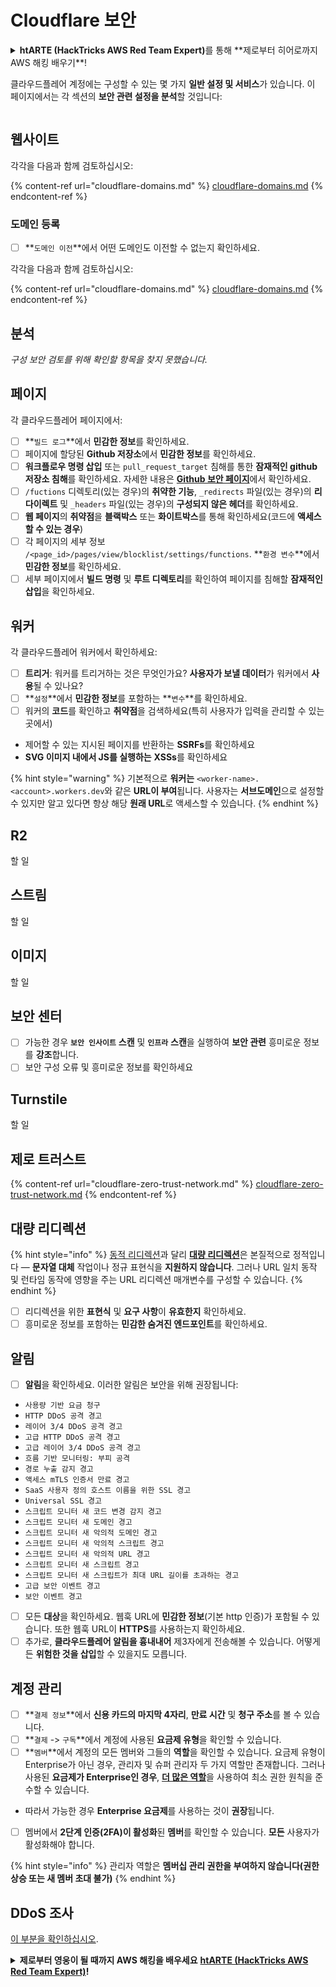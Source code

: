 # Cloudflare 보안

<details>

<summary><strong>htARTE (HackTricks AWS Red Team Expert)</strong>를 통해 **제로부터 히어로까지 AWS 해킹 배우기**!</summary>

HackTricks를 지원하는 다른 방법:

* **회사를 HackTricks에서 광고**하거나 **PDF로 HackTricks 다운로드**하려면 [**구독 요금제**](https://github.com/sponsors/carlospolop)를 확인하세요!
* [**공식 PEASS & HackTricks 스왜그**](https://peass.creator-spring.com)를 구입하세요
* [**The PEASS Family**](https://opensea.io/collection/the-peass-family)를 발견하세요, 당사의 독점 [**NFTs**](https://opensea.io/collection/the-peass-family) 컬렉션
* **Discord 그룹**에 가입하거나 [**텔레그램 그룹**](https://t.me/peass)에 가입하거나 **트위터** 🐦 [**@hacktricks\_live**](https://twitter.com/hacktricks\_live)를 **팔로우**하세요.
* **HackTricks** 및 **HackTricks Cloud** github 저장소로 PR을 제출하여 **해킹 트릭**을 공유하세요.

</details>

클라우드플레어 계정에는 구성할 수 있는 몇 가지 **일반 설정 및 서비스**가 있습니다. 이 페이지에서는 각 섹션의 **보안 관련 설정을 분석**할 것입니다:

<figure><img src="../../.gitbook/assets/image (117).png" alt=""><figcaption></figcaption></figure>

## 웹사이트

각각을 다음과 함께 검토하십시오:

{% content-ref url="cloudflare-domains.md" %}
[cloudflare-domains.md](cloudflare-domains.md)
{% endcontent-ref %}

### 도메인 등록

* [ ] **`도메인 이전`**에서 어떤 도메인도 이전할 수 없는지 확인하세요.

각각을 다음과 함께 검토하십시오:

{% content-ref url="cloudflare-domains.md" %}
[cloudflare-domains.md](cloudflare-domains.md)
{% endcontent-ref %}

## 분석

_구성 보안 검토를 위해 확인할 항목을 찾지 못했습니다._

## 페이지

각 클라우드플레어 페이지에서:

* [ ] **`빌드 로그`**에서 **민감한 정보**를 확인하세요.
* [ ] 페이지에 할당된 **Github 저장소**에서 **민감한 정보**를 확인하세요.
* [ ] **워크플로우 명령 삽입** 또는 `pull_request_target` 침해를 통한 **잠재적인 github 저장소 침해**를 확인하세요. 자세한 내용은 [**Github 보안 페이지**](../github-security/)에서 확인하세요.
* [ ] `/fuctions` 디렉토리(있는 경우)의 **취약한 기능**, `_redirects` 파일(있는 경우)의 **리다이렉트** 및 `_headers` 파일(있는 경우)의 **구성되지 않은 헤더**를 확인하세요.
* [ ] **웹 페이지**의 **취약점**을 **블랙박스** 또는 **화이트박스**를 통해 확인하세요(코드에 **액세스할 수 있는 경우**)
* [ ] 각 페이지의 세부 정보 `/<page_id>/pages/view/blocklist/settings/functions`. **`환경 변수`**에서 **민감한 정보**를 확인하세요.
* [ ] 세부 페이지에서 **빌드 명령** 및 **루트 디렉토리**를 확인하여 페이지를 침해할 **잠재적인 삽입**을 확인하세요.

## **워커**

각 클라우드플레어 워커에서 확인하세요:

* [ ] **트리거**: 워커를 트리거하는 것은 무엇인가요? **사용자가 보낼 데이터**가 워커에서 **사용**될 수 있나요?
* [ ] **`설정`**에서 **민감한 정보**를 포함하는 **`변수`**를 확인하세요.
* [ ] 워커의 **코드**를 확인하고 **취약점**을 검색하세요(특히 사용자가 입력을 관리할 수 있는 곳에서)
* 제어할 수 있는 지시된 페이지를 반환하는 **SSRFs**를 확인하세요
* **SVG 이미지 내에서 JS를 실행하는** **XSSs**를 확인하세요

{% hint style="warning" %}
기본적으로 **워커는** `<worker-name>.<account>.workers.dev`와 같은 **URL이 부여**됩니다. 사용자는 **서브도메인**으로 설정할 수 있지만 알고 있다면 항상 해당 **원래 URL**로 액세스할 수 있습니다.
{% endhint %}

## R2

할 일

## 스트림

할 일

## 이미지

할 일

## 보안 센터

* [ ] 가능한 경우 **`보안 인사이트`** **스캔** 및 **`인프라`** **스캔**을 실행하여 **보안 관련** 흥미로운 정보를 **강조**합니다.
* [ ] 보안 구성 오류 및 흥미로운 정보를 확인하세요

## Turnstile

할 일

## **제로 트러스트**

{% content-ref url="cloudflare-zero-trust-network.md" %}
[cloudflare-zero-trust-network.md](cloudflare-zero-trust-network.md)
{% endcontent-ref %}

## 대량 리디렉션

{% hint style="info" %}
[동적 리디렉션](https://developers.cloudflare.com/rules/url-forwarding/dynamic-redirects/)과 달리 [**대량 리디렉션**](https://developers.cloudflare.com/rules/url-forwarding/bulk-redirects/)은 본질적으로 정적입니다 — **문자열 대체** 작업이나 정규 표현식을 **지원하지 않습니다**. 그러나 URL 일치 동작 및 런타임 동작에 영향을 주는 URL 리디렉션 매개변수를 구성할 수 있습니다.
{% endhint %}

* [ ] 리디렉션을 위한 **표현식** 및 **요구 사항**이 **유효한지** 확인하세요.
* [ ] 흥미로운 정보를 포함하는 **민감한 숨겨진 엔드포인트**를 확인하세요.

## 알림

* [ ] **알림**을 확인하세요. 이러한 알림은 보안을 위해 권장됩니다:
* `사용량 기반 요금 청구`
* `HTTP DDoS 공격 경고`
* `레이어 3/4 DDoS 공격 경고`
* `고급 HTTP DDoS 공격 경고`
* `고급 레이어 3/4 DDoS 공격 경고`
* `흐름 기반 모니터링: 부피 공격`
* `경로 누출 감지 경고`
* `액세스 mTLS 인증서 만료 경고`
* `SaaS 사용자 정의 호스트 이름을 위한 SSL 경고`
* `Universal SSL 경고`
* `스크립트 모니터 새 코드 변경 감지 경고`
* `스크립트 모니터 새 도메인 경고`
* `스크립트 모니터 새 악의적 도메인 경고`
* `스크립트 모니터 새 악의적 스크립트 경고`
* `스크립트 모니터 새 악의적 URL 경고`
* `스크립트 모니터 새 스크립트 경고`
* `스크립트 모니터 새 스크립트가 최대 URL 길이를 초과하는 경고`
* `고급 보안 이벤트 경고`
* `보안 이벤트 경고`
* [ ] 모든 **대상**을 확인하세요. 웹훅 URL에 **민감한 정보**(기본 http 인증)가 포함될 수 있습니다. 또한 웹훅 URL이 **HTTPS**를 사용하는지 확인하세요.
* [ ] 추가로, **클라우드플레어 알림을 흉내내어** 제3자에게 전송해볼 수 있습니다. 어떻게든 **위험한 것을 삽입**할 수 있을지도 모릅니다.

## 계정 관리

* [ ] **`결제 정보`**에서 **신용 카드의 마지막 4자리**, **만료 시간** 및 **청구 주소**를 볼 수 있습니다.
* [ ] **`결제` -> `구독`**에서 계정에 사용된 **요금제 유형**을 확인할 수 있습니다.
* [ ] **`멤버`**에서 계정의 모든 멤버와 그들의 **역할**을 확인할 수 있습니다. 요금제 유형이 Enterprise가 아닌 경우, 관리자 및 슈퍼 관리자 두 가지 역할만 존재합니다. 그러나 사용된 **요금제가 Enterprise인 경우**, [**더 많은 역할**](https://developers.cloudflare.com/fundamentals/account-and-billing/account-setup/account-roles/)을 사용하여 최소 권한 원칙을 준수할 수 있습니다.
* 따라서 가능한 경우 **Enterprise 요금제**를 사용하는 것이 **권장**됩니다.
* [ ] 멤버에서 **2단계 인증(2FA)이 활성화**된 **멤버**를 확인할 수 있습니다. **모든** 사용자가 활성화해야 합니다.

{% hint style="info" %}
관리자 역할은 **멤버십 관리 권한을 부여하지 않습니다(권한 상승 또는 새 멤버 초대 불가)**
{% endhint %}
## DDoS 조사

[이 부분을 확인하십시오](cloudflare-domains.md#cloudflare-ddos-protection).

<details>

<summary><strong>제로부터 영웅이 될 때까지 AWS 해킹을 배우세요</strong> <a href="https://training.hacktricks.xyz/courses/arte"><strong>htARTE (HackTricks AWS Red Team Expert)</strong></a><strong>!</strong></summary>

HackTricks를 지원하는 다른 방법:

* **회사가 HackTricks에 광고되길 원하거나** **PDF 형식의 HackTricks를 다운로드하고 싶다면** [**구독 요금제**](https://github.com/sponsors/carlospolop)를 확인하세요!
* [**공식 PEASS & HackTricks 굿즈**](https://peass.creator-spring.com)를 구매하세요
* [**The PEASS Family**](https://opensea.io/collection/the-peass-family)를 발견하세요, 당사의 독점 [**NFTs**](https://opensea.io/collection/the-peass-family) 컬렉션
* **💬 [**Discord 그룹**](https://discord.gg/hRep4RUj7f)이나 [**텔레그램 그룹**](https://t.me/peass)에 **가입**하거나 **트위터** 🐦 [**@hacktricks\_live**](https://twitter.com/hacktricks\_live)**를 팔로우**하세요.
* **HackTricks** 및 **HackTricks Cloud** github 저장소에 PR을 제출하여 **해킹 트릭을 공유**하세요.

</details>
